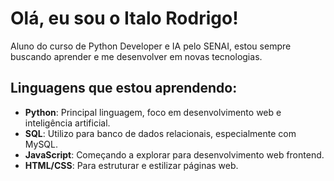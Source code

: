 # Olá, eu sou o Italo Rodrigo!

Aluno do curso de Python Developer e IA pelo SENAI, estou sempre buscando aprender e me desenvolver em novas tecnologias.

## Linguagens que estou aprendendo:
- **Python**: Principal linguagem, foco em desenvolvimento web e inteligência artificial.
- **SQL**: Utilizo para banco de dados relacionais, especialmente com MySQL.
- **JavaScript**: Começando a explorar para desenvolvimento web frontend.
- **HTML/CSS**: Para estruturar e estilizar páginas web.
